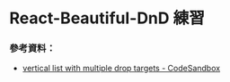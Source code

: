 # React-Beautiful-DnD 練習

### 參考資料：
- [vertical list with multiple drop targets - CodeSandbox](https://codesandbox.io/s/ql08j35j3q?file=/index.js:3964-3965)
